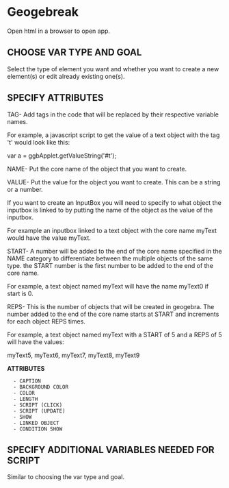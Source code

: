 # Geogebreak
Open html in a browser to open app.

## __CHOOSE VAR TYPE AND GOAL__

Select the type of element you want and whether you want to create a new element(s) or edit already existing one(s).

## __SPECIFY ATTRIBUTES__

TAG-
  Add tags in the code that will be replaced by their respective variable names. 

  For example, a javascript script to get the value of a text object with the tag 't' would look like this:

  var a = ggbApplet.getValueString('#t');

NAME-
  Put the core name of the object that you want to create.

VALUE-
  Put the value for the object you want to create. This can be a string or a number.

  If you want to create an InputBox you will need to specify to what object the inputbox is linked to by putting the name of the object as the value of the inputbox.

  For example an inputbox linked to a text object with the core name myText would have the value myText.

START-
  A number will be added to the end of the core name specified in the NAME category to differentiate between the multiple objects of the same type. the START number is the first number to be added to the end of the core name. 

  For example, a text object named myText will have the name myText0 if start is 0.

REPS-
  This is the number of objects that will be created in geogebra. The number added to the end of the core name starts at START and increments for each object REPS times. 

  For example, a text object named myText with a START of 5 and a REPS of 5 will have the values:

  myText5, myText6, myText7, myText8, myText9

__ATTRIBUTES__

      - CAPTION
      - BACKGROUND COLOR
      - COLOR
      - LENGTH
      - SCRIPT (CLICK)
      - SCRIPT (UPDATE)
      - SHOW
      - LINKED OBJECT
      - CONDITION SHOW

## __SPECIFY ADDITIONAL VARIABLES NEEDED FOR SCRIPT__

Similar to choosing the var type and goal.

